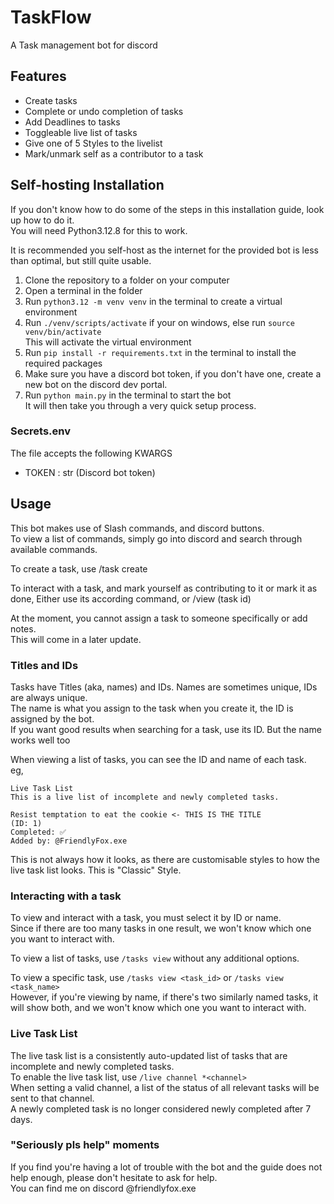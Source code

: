 # TaskFlow
A Task management bot for discord

## Features
- Create tasks
- Complete or undo completion of tasks
- Add Deadlines to tasks
- Toggleable live list of tasks
- Give one of 5 Styles to the livelist
- Mark/unmark self as a contributor to a task

## Self-hosting Installation
If you don't know how to do some of the steps in this installation guide, look up how to do it.<br>
You will need Python3.12.8 for this to work.

It is recommended you self-host as the internet for the provided bot is less than optimal,
but still quite usable.

1. Clone the repository to a folder on your computer
2. Open a terminal in the folder
3. Run `python3.12 -m venv venv` in the terminal to create a virtual environment
4. Run `./venv/scripts/activate` if your on windows, else run `source venv/bin/activate`<br>
This will activate the virtual environment
5. Run `pip install -r requirements.txt` in the terminal to install the required packages
6. Make sure you have a discord bot token, if you don't have one, create a new bot on the discord dev portal.
7. Run `python main.py` in the terminal to start the bot<br>
It will then take you through a very quick setup process.

### Secrets.env
The file accepts the following KWARGS
- TOKEN : str (Discord bot token)

## Usage
This bot makes use of Slash commands, and discord buttons.<br>
To view a list of commands, simply go into discord and search through available commands.

To create a task, use /task create

To interact with a task, and mark yourself as contributing to it or mark it as done,
Either use its according command, or /view (task id)

At the moment, you cannot assign a task to someone specifically or add notes.<br>
This will come in a later update.

### Titles and IDs
Tasks have Titles (aka, names) and IDs. Names are sometimes unique, IDs are always unique.<br>
The name is what you assign to the task when you create it, the ID is assigned by the bot.<br>
If you want good results when searching for a task, use its ID. But the name works well too

When viewing a list of tasks, you can see the ID and name of each task.<br>
eg,
```
Live Task List
This is a live list of incomplete and newly completed tasks.

Resist temptation to eat the cookie <- THIS IS THE TITLE
(ID: 1)
Completed: ✅
Added by: @FriendlyFox.exe
```
This is not always how it looks, as there are customisable styles to how the live
task list looks. This is "Classic" Style.

### Interacting with a task
To view and interact with a task, you must select it by ID or name.<br>
Since if there are too many tasks in one result, we won't know which one you want to interact with.

To view a list of tasks, use `/tasks view` without any additional options.<br>

To view a specific task, use `/tasks view <task_id>` or `/tasks view <task_name>`<br>
However, if you're viewing by name, if there's two similarly named tasks, it will show both,
and we won't know which one you want to interact with.

### Live Task List
The live task list is a consistently auto-updated list of tasks that are incomplete and newly completed tasks.<br>
To enable the live task list, use `/live channel *<channel>`<br>
When setting a valid channel, a list of the status of all relevant tasks will be sent to that channel.<br>
A newly completed task is no longer considered newly completed after 7 days.

### "Seriously pls help" moments
If you find you're having a lot of trouble with the bot and the guide does not help enough,
please don't hesitate to ask for help.<br>
You can find me on discord @friendlyfox.exe
